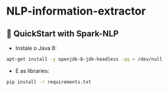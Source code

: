 # NLP-information-extractor


## 🚀 QuickStart with Spark-NLP

- Instale o Java 8:

```bash
apt-get install -y openjdk-8-jdk-headless -qq > /dev/null
```
- E as libraries: 

```bash
pip install -r requirements.txt
```

